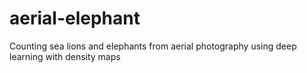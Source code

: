 # aerial-elephant
Counting sea lions and elephants from aerial photography using deep learning with density maps
